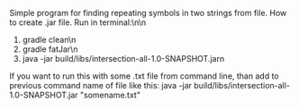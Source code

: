 Simple program for finding repeating symbols in two strings from file.
How to create .jar file. Run in terminal:\n\n
1. gradle clean\n
2. gradle fatJar\n
3. java -jar build/libs/intersection-all-1.0-SNAPSHOT.jarn

If you want to run this with some .txt file from command line, than add to previous command name of file like this:
java -jar build/libs/intersection-all-1.0-SNAPSHOT.jar "somename.txt"